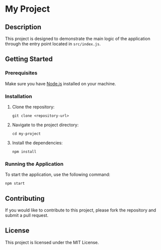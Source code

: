 # My Project

## Description
This project is designed to demonstrate the main logic of the application through the entry point located in `src/index.js`. 

## Getting Started

### Prerequisites
Make sure you have [Node.js](https://nodejs.org/) installed on your machine.

### Installation
1. Clone the repository:
   ```
   git clone <repository-url>
   ```
2. Navigate to the project directory:
   ```
   cd my-project
   ```
3. Install the dependencies:
   ```
   npm install
   ```

### Running the Application
To start the application, use the following command:
```
npm start
```

## Contributing
If you would like to contribute to this project, please fork the repository and submit a pull request.

## License
This project is licensed under the MIT License.